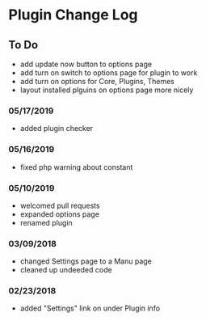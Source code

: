 
# Plugin Change Log

## To Do

* add update now button to options page
* add turn on switch to options page for plugin to work
* add turn on options for Core, Plugins, Themes
* layout installed plguins on options page more nicely 

### 05/17/2019
* added plugin checker

### 05/16/2019
* fixed php warning about constant  

### 05/10/2019
* welcomed pull requests
* expanded options page
* renamed plugin

### 03/09/2018 
* changed Settings page to a Manu page
* cleaned up undeeded code

### 02/23/2018 

* added "Settings" link on under Plugin info

